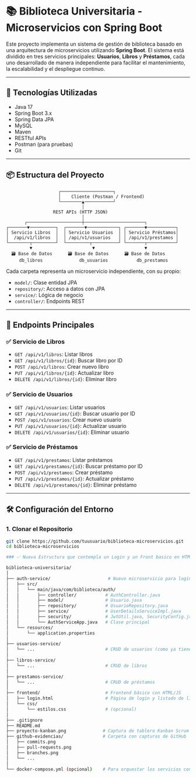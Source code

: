# 📚 Biblioteca Universitaria - Microservicios con Spring Boot

Este proyecto implementa un sistema de gestión de biblioteca basado en una arquitectura de microservicios utilizando **Spring Boot**. El sistema está dividido en tres servicios principales: **Usuarios**, **Libros** y **Préstamos**, cada uno desarrollado de manera independiente para facilitar el mantenimiento, la escalabilidad y el despliegue continuo.

---

## 🔧 Tecnologías Utilizadas

- Java 17
- Spring Boot 3.x
- Spring Data JPA
- MySQL
- Maven
- RESTful APIs
- Postman (para pruebas)
- Git

---

## 📦 Estructura del Proyecto
                        ┌────────────────────┐
                        │    Cliente (Postman / Frontend)    
                        └────────▲───────────┘
                                 │
                      REST APIs (HTTP JSON)
                                 │
           ┌─────────────────────┼───────────────────────┐
    ┌───────▼──────────┐  ┌───────▼────────────┐ ┌───────▼───────────┐
    │ Servicio Libros  │  │ Servicio Usuarios  │ │ Servicio Préstamos│
    │  /api/v1/libros  │  │ /api/v1/usuarios   │ │ /api/v1/prestamos │
    └────────┬─────────┘  └─────────┬──────────┘ └───────┬───────────┘
             ▼                       ▼                   ▼
      🗃️ Base de Datos      🗃️ Base de Datos      🗃️ Base de Datos
         db_libros              db_usuarios           db_prestamos

                    
     
Cada carpeta representa un microservicio independiente, con su propio:
- `model/`: Clase entidad JPA
- `repository/`: Acceso a datos con JPA
- `service/`: Lógica de negocio
- `controller/`: Endpoints REST

---

## 🚀 Endpoints Principales

### ✅ Servicio de Libros

- `GET /api/v1/libros`: Listar libros
- `GET /api/v1/libros/{id}`: Buscar libro por ID
- `POST /api/v1/libros`: Crear nuevo libro
- `PUT /api/v1/libros/{id}`: Actualizar libro
- `DELETE /api/v1/libros/{id}`: Eliminar libro

### ✅ Servicio de Usuarios

- `GET /api/v1/usuarios`: Listar usuarios
- `GET /api/v1/usuarios/{id}`: Buscar usuario por ID
- `POST /api/v1/usuarios`: Crear nuevo usuario
- `PUT /api/v1/usuarios/{id}`: Actualizar usuario
- `DELETE /api/v1/usuarios/{id}`: Eliminar usuario

### ✅ Servicio de Préstamos

- `GET /api/v1/prestamos`: Listar préstamos
- `GET /api/v1/prestamos/{id}`: Buscar préstamo por ID
- `POST /api/v1/prestamos`: Crear préstamo
- `PUT /api/v1/prestamos/{id}`: Actualizar préstamo
- `DELETE /api/v1/prestamos/{id}`: Eliminar préstamo

---

## 🛠️ Configuración del Entorno

### 1. Clonar el Repositorio

```bash
git clone https://github.com/tuusuario/biblioteca-microservicios.git
cd biblioteca-microservicios

### ✅ Nueva Estructura que contempla un Login y un Front basico en HTML, CSS, y JavaScript

biblioteca-universitaria/
│
├── auth-service/                      # Nuevo microservicio para login y JWT
│   ├── src/
│   │   └── main/java/com/biblioteca/auth/
│   │       ├── controller/           # AuthController.java
│   │       ├── model/                # Usuario.java
│   │       ├── repository/           # UsuarioRepository.java
│   │       ├── service/              # UserDetailsServiceImpl.java
│   │       ├── security/             # JwtUtil.java, SecurityConfig.java
│   │       └── AuthServiceApp.java   # Clase principal
│   └── resources/
│       └── application.properties
│
├── usuarios-service/
│   └── ...                           # CRUD de usuarios (como ya tienes)
│
├── libros-service/
│   └── ...                           # CRUD de libros
│
├── prestamos-service/
│   └── ...                           # CRUD de préstamos
│
├── frontend/                         # Frontend básico con HTML/JS
│   ├── login.html                    # Página de login y listado de libros
│   └── css/
│       └── estilos.css               # (opcional)
│
├── .gitignore
├── README.md
├── proyecto-kanban.png              # Captura de tablero Kanban Scrum
├── github-evidencias/               # Carpeta con capturas de GitHub
│   ├── commits.png
│   ├── pull-requests.png
│   ├── branches.png
│   └── ...
│
└── docker-compose.yml (opcional)    # Para orquestar los servicios con contenedores

